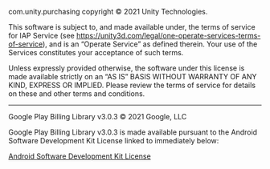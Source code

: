 com.unity.purchasing copyright © 2021 Unity Technologies.

This software is subject to, and made available under, the terms of service for IAP Service (see https://unity3d.com/legal/one-operate-services-terms-of-service), and is an “Operate Service” as defined therein. Your use of the Services constitutes your acceptance of such terms.

Unless expressly provided otherwise, the software under this license is made available strictly on an “AS IS” BASIS WITHOUT WARRANTY OF ANY KIND, EXPRESS OR IMPLIED. Please review the terms of service for details on these and other terms and conditions.

*****************************************************************
Google Play Billing Library v3.0.3 © 2021 Google, LLC

Google Play Billing Library v3.0.3 is made available pursuant to the Android Software Development Kit License linked to immediately below:

[Android Software Development Kit License](https://developer.android.com/studio/terms.html)
